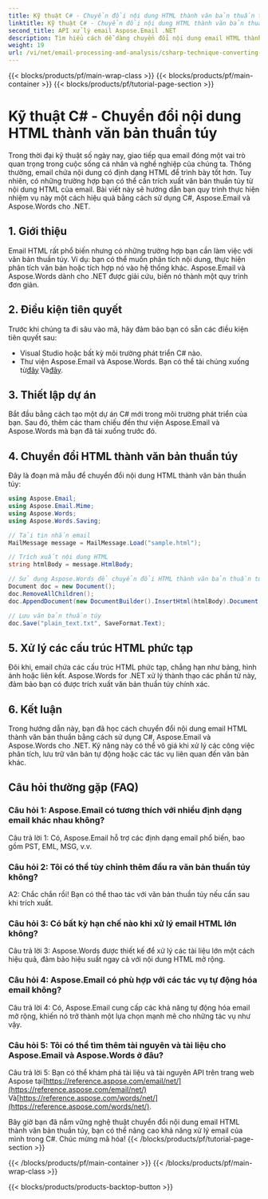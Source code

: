 ```yaml
---
title: Kỹ thuật C# - Chuyển đổi nội dung HTML thành văn bản thuần túy
linktitle: Kỹ thuật C# - Chuyển đổi nội dung HTML thành văn bản thuần túy
second_title: API xử lý email Aspose.Email .NET
description: Tìm hiểu cách dễ dàng chuyển đổi nội dung email HTML thành văn bản thuần túy bằng Aspose.Email for .NET. Hướng dẫn chi tiết & mã. Khám phá ngay bây giờ!
weight: 19
url: /vi/net/email-processing-and-analysis/csharp-technique-converting-html-body-to-plain-text/
---
```


{{< blocks/products/pf/main-wrap-class >}}
{{< blocks/products/pf/main-container >}}
{{< blocks/products/pf/tutorial-page-section >}}

# Kỹ thuật C# - Chuyển đổi nội dung HTML thành văn bản thuần túy


Trong thời đại kỹ thuật số ngày nay, giao tiếp qua email đóng một vai trò quan trọng trong cuộc sống cá nhân và nghề nghiệp của chúng ta. Thông thường, email chứa nội dung có định dạng HTML để trình bày tốt hơn. Tuy nhiên, có những trường hợp bạn có thể cần trích xuất văn bản thuần túy từ nội dung HTML của email. Bài viết này sẽ hướng dẫn bạn quy trình thực hiện nhiệm vụ này một cách hiệu quả bằng cách sử dụng C#, Aspose.Email và Aspose.Words cho .NET.

## 1. Giới thiệu

Email HTML rất phổ biến nhưng có những trường hợp bạn cần làm việc với văn bản thuần túy. Ví dụ: bạn có thể muốn phân tích nội dung, thực hiện phân tích văn bản hoặc tích hợp nó vào hệ thống khác. Aspose.Email và Aspose.Words dành cho .NET được giải cứu, biến nó thành một quy trình đơn giản.

## 2. Điều kiện tiên quyết

Trước khi chúng ta đi sâu vào mã, hãy đảm bảo bạn có sẵn các điều kiện tiên quyết sau:
- Visual Studio hoặc bất kỳ môi trường phát triển C# nào.
-  Thư viện Aspose.Email và Aspose.Words. Bạn có thể tải chúng xuống từ[đây](https://releases.aspose.com/email/net/) Và[đây](https://releases.aspose.com/words/net/).

## 3. Thiết lập dự án

Bắt đầu bằng cách tạo một dự án C# mới trong môi trường phát triển của bạn. Sau đó, thêm các tham chiếu đến thư viện Aspose.Email và Aspose.Words mà bạn đã tải xuống trước đó.

## 4. Chuyển đổi HTML thành văn bản thuần túy

Đây là đoạn mã mẫu để chuyển đổi nội dung HTML thành văn bản thuần túy:

```csharp
using Aspose.Email;
using Aspose.Email.Mime;
using Aspose.Words;
using Aspose.Words.Saving;

// Tải tin nhắn email
MailMessage message = MailMessage.Load("sample.html");

// Trích xuất nội dung HTML
string htmlBody = message.HtmlBody;

// Sử dụng Aspose.Words để chuyển đổi HTML thành văn bản thuần túy
Document doc = new Document();
doc.RemoveAllChildren();
doc.AppendDocument(new DocumentBuilder().InsertHtml(htmlBody).Document, ImportFormatMode.KeepSourceFormatting);

// Lưu văn bản thuần túy
doc.Save("plain_text.txt", SaveFormat.Text);
```

## 5. Xử lý các cấu trúc HTML phức tạp

Đôi khi, email chứa các cấu trúc HTML phức tạp, chẳng hạn như bảng, hình ảnh hoặc liên kết. Aspose.Words for .NET xử lý thành thạo các phần tử này, đảm bảo bạn có được trích xuất văn bản thuần túy chính xác.

## 6. Kết luận

Trong hướng dẫn này, bạn đã học cách chuyển đổi nội dung email HTML thành văn bản thuần bằng cách sử dụng C#, Aspose.Email và Aspose.Words cho .NET. Kỹ năng này có thể vô giá khi xử lý các công việc phân tích, lưu trữ văn bản tự động hoặc các tác vụ liên quan đến văn bản khác.

## Câu hỏi thường gặp (FAQ)

### Câu hỏi 1: Aspose.Email có tương thích với nhiều định dạng email khác nhau không?
Câu trả lời 1: Có, Aspose.Email hỗ trợ các định dạng email phổ biến, bao gồm PST, EML, MSG, v.v.

### Câu hỏi 2: Tôi có thể tùy chỉnh thêm đầu ra văn bản thuần túy không?
A2: Chắc chắn rồi! Bạn có thể thao tác với văn bản thuần túy nếu cần sau khi trích xuất.

### Câu hỏi 3: Có bất kỳ hạn chế nào khi xử lý email HTML lớn không?
Câu trả lời 3: Aspose.Words được thiết kế để xử lý các tài liệu lớn một cách hiệu quả, đảm bảo hiệu suất ngay cả với nội dung HTML mở rộng.

### Câu hỏi 4: Aspose.Email có phù hợp với các tác vụ tự động hóa email không?
Câu trả lời 4: Có, Aspose.Email cung cấp các khả năng tự động hóa email mở rộng, khiến nó trở thành một lựa chọn mạnh mẽ cho những tác vụ như vậy.

### Câu hỏi 5: Tôi có thể tìm thêm tài nguyên và tài liệu cho Aspose.Email và Aspose.Words ở đâu?
 Câu trả lời 5: Bạn có thể khám phá tài liệu và tài nguyên API trên trang web Aspose tại[https://reference.aspose.com/email/net/](https://reference.aspose.com/email/net/) Và[https://reference.aspose.com/words/net/](https://reference.aspose.com/words/net/).

Bây giờ bạn đã nắm vững nghệ thuật chuyển đổi nội dung email HTML thành văn bản thuần túy, bạn có thể nâng cao khả năng xử lý email của mình trong C#. Chúc mừng mã hóa!
{{< /blocks/products/pf/tutorial-page-section >}}

{{< /blocks/products/pf/main-container >}}
{{< /blocks/products/pf/main-wrap-class >}}

{{< blocks/products/products-backtop-button >}}
